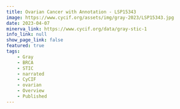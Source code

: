 ```yaml
---
title: Ovarian Cancer with Annotation - LSP15343
image: https://www.cycif.org/assets/img/gray-2023/LSP15343.jpg
date: 2023-04-07
minerva_link: https://www.cycif.org/data/gray-stic-1
info_link: null
show_page_link: false
featured: true
tags:
    - Gray
    - BRCA
    - STIC
    - narrated
    - CyCIF
    - ovarian
    - Overview
    - Published
---
```

